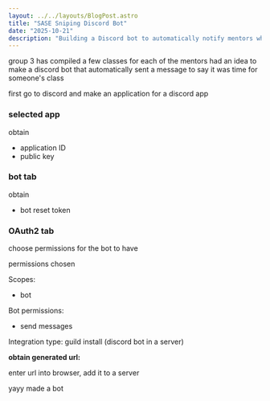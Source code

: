 ```yaml
---
layout: ../../layouts/BlogPost.astro
title: "SASE Sniping Discord Bot"
date: "2025-10-21"
description: "Building a Discord bot to automatically notify mentors when their class time arrives"
---
```


group 3 has compiled a few classes for each of the mentors
had an idea to make a discord bot that automatically sent a message to say it was time for someone's class


first go to discord and make an application for a discord app

### selected app

obtain
- application ID
- public key


### bot tab

obtain
- bot reset token


### OAuth2 tab

choose permissions for the bot to have

permissions chosen

Scopes: 
- bot

Bot permissions:
- send messages

Integration type: guild install (discord bot in a server)

**obtain generated url:** 

enter url into browser, add it to a server

yayy made a bot
